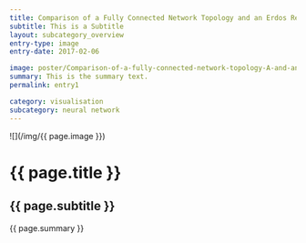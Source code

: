 ```yaml
---
title: Comparison of a Fully Connected Network Topology and an Erdos Renyi Graph
subtitle: This is a Subtitle
layout: subcategory_overview
entry-type: image
entry-date: 2017-02-06

image: poster/Comparison-of-a-fully-connected-network-topology-A-and-an-Erdos-Renyi-graph.jpg
summary: This is the summary text.
permalink: entry1

category: visualisation
subcategory: neural network
---
```


![](/img/{{ page.image }})

# {{ page.title }}

## {{ page.subtitle }}

<p>{{ page.summary }}</p>
